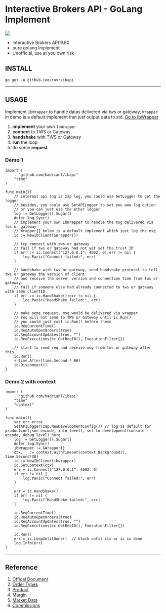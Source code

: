 # Interactive Brokers API - GoLang Implement

<img
style="display: block; margin: 0 auto;"
src="http://interactivebrokers.github.io/tws-api/nav_iblogo.png"
/>

* Interactive Brokers API 9.80
* pure golang Implement
* Unofficial, use at you own risk

## INSTALL

`go get -u github.com/ruvr/ibapi`

---

## USAGE

Implement `IbWrapper` to handle datas delivered via tws or gateway, `Wrapper` in demo is a default implement that just output data to std.
[Go to IbWrapper](https://github.com/hadrianl/ibapi/blob/83846bf1194bbdc4f039c8c66033f717e015e9fc/wrapper.go#L11)

1. **implement** your own `IbWrapper`
2. **connect** to TWS or Gateway
3. **handshake** with TWS or Gateway
4. **run** the loop
5. do some **request**

### Demo 1

```golang
import (
    . "github.com/hadrianl/ibapi"
    "time"
)

func main(){
    // internal api log is zap log, you could use GetLogger to get the logger
    // besides, you could use SetAPILogger to set you own log option
    // or you can just use the other logger  
    log := GetLogger().Sugar()
    defer log.Sync()
    // implement your own IbWrapper to handle the msg delivered via tws or gateway
    // Wrapper{} below is a default implement which just log the msg 
    ic := NewIbClient(&Wrapper{})

    // tcp connect with tws or gateway
    // fail if tws or gateway had not yet set the trust IP
    if err := ic.Connect("127.0.0.1", 4002, 0);err != nil {
        log.Panic("Connect failed:", err)
    }

    // handshake with tws or gateway, send handshake protocol to tell tws or gateway the version of client
    // and receive the server version and connection time from tws or gateway.
    // fail if someone else had already connected to tws or gateway with same clientID
    if err := ic.HandShake();err != nil {
        log.Panic("HandShake failed:", err)
    }

    // make some request, msg would be delivered via wrapper.
    // req will not send to TWS or Gateway until ic.Run()
    // you could just call ic.Run() before these
    ic.ReqCurrentTime()
    ic.ReqAutoOpenOrders(true)
    ic.ReqAccountUpdates(true, "")
    ic.ReqExecutions(ic.GetReqID(), ExecutionFilter{})

    // start to send req and receive msg from tws or gateway after this
    ic.Run()
    <-time.After(time.Second * 60)
    ic.Disconnect()
}

```

### Demo 2 with context

```golang
import (
    . "github.com/hadrianl/ibapi"
    "time"
    "context"
)

func main(){
    var err error
    SetAPILogger(zap.NewDevelopmentConfig()) // log is default for production(json encode, info level), set to development(console encode, debug level) here
    log := GetLogger().Sugar()
    defer log.Sync()
    ibwrapper := &Wrapper{}
    ctx, _ := context.WithTimeout(context.Background(), time.Second*30)
    ic := NewIbClient(ibwrapper)
    ic.SetContext(ctx)
    err = ic.Connect("127.0.0.1", 4002, 0)
    if err != nil {
        log.Panic("Connect failed:", err)
    }

    err = ic.HandShake()
    if err != nil {
        log.Panic("HandShake failed:", err)
    }

    ic.ReqCurrentTime()
    ic.ReqAutoOpenOrders(true)
    ic.ReqAccountUpdates(true, "")
    ic.ReqExecutions(ic.GetReqID(), ExecutionFilter{})

    ic.Run()
    err = ic.LoopUntilDone()  // block until ctx or ic is done
    log.Info(err)
}

```

---

## Reference

1. [Offical Document](https://interactivebrokers.github.io/tws-api/)
2. [Order Types](https://www.interactivebrokers.com/en/index.php?f=4985)
3. [Product](https://www.interactivebrokers.com/en/index.php?f=4599)
4. [Margin](https://www.interactivebrokers.com/en/index.php?f=24176)
5. [Market Data](https://www.interactivebrokers.com/en/index.php?f=14193)
6. [Commissions](https://www.interactivebrokers.com/en/index.php?f=1590)
